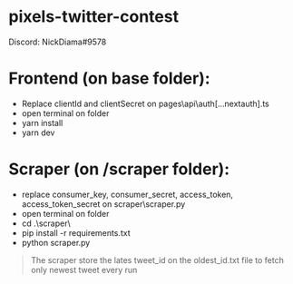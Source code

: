 # pixels-twitter-contest
 
Discord: NickDiama#9578

# Frontend (on base folder): 
- Replace clientId and clientSecret on pages\api\auth\[...nextauth].ts
- open terminal on folder
- yarn install
- yarn dev


# Scraper (on /scraper folder): 
- replace consumer_key, consumer_secret, access_token, access_token_secret on scraper\scraper.py
- open terminal on folder
- cd .\scraper\ 
- pip install -r requirements.txt
- python scraper.py


> The scraper store the lates tweet_id on the oldest_id.txt file to fetch only newest tweet every run
